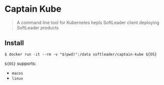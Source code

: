 # Captain Kube

> A command line tool for Kubernetes hepls SoftLeader client deploying SoftLeader products

## Install

```shell
$ docker run -it --rm -v "$(pwd)":/data softleader/captain-kube ${OS}
```

`${OS}` supports:

- `macos`
- `linux`